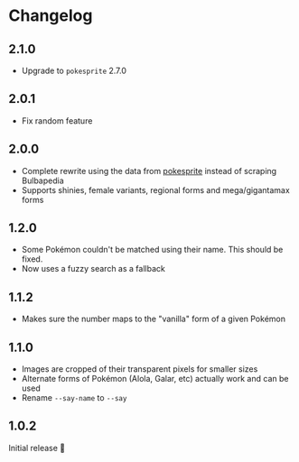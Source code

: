 # Changelog

## 2.1.0

- Upgrade to `pokesprite` 2.7.0

## 2.0.1

- Fix random feature

## 2.0.0

- Complete rewrite using the data from [pokesprite](https://github.com/msikma/pokesprite) instead of scraping Bulbapedia
- Supports shinies, female variants, regional forms and mega/gigantamax forms

## 1.2.0

- Some Pokémon couldn't be matched using their name. This should be fixed.
- Now uses a fuzzy search as a fallback

## 1.1.2

- Makes sure the number maps to the "vanilla" form of a given Pokémon

## 1.1.0

- Images are cropped of their transparent pixels for smaller sizes
- Alternate forms of Pokémon (Alola, Galar, etc) actually work and can be used
- Rename `--say-name` to `--say`

## 1.0.2

Initial release :tada:
